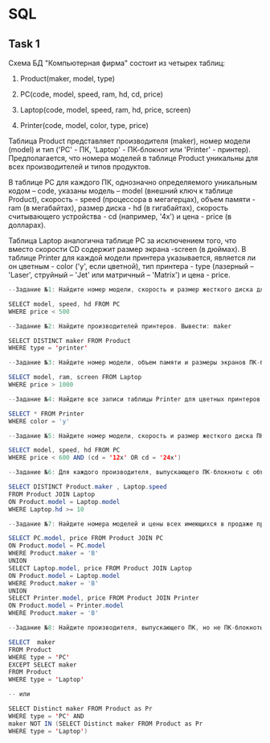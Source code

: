 # SQL
## Task 1 
Схема БД "Компьютерная фирма" состоит из четырех таблиц:

1. Product(maker, model, type)

2. PC(code, model, speed, ram, hd, cd, price)

3. Laptop(code, model, speed, ram, hd, price, screen)

4. Printer(code, model, color, type, price)

Таблица Product представляет производителя (maker), номер модели (model) и тип ('PC' - ПК, 'Laptop' - ПК-блокнот или 'Printer' - принтер). Предполагается, что номера моделей в таблице Product уникальны для всех производителей и типов продуктов. 

В таблице PC для каждого ПК, однозначно определяемого уникальным кодом – code, указаны модель – model (внешний ключ к таблице Product), скорость - speed (процессора в мегагерцах), объем памяти - ram (в мегабайтах), размер диска - hd (в гигабайтах), скорость считывающего устройства - cd (например, '4x') и цена - price (в долларах).

Таблица Laptop аналогична таблице РС за исключением того, что вместо скорости CD содержит размер экрана -screen (в дюймах). В таблице Printer для каждой модели принтера указывается, является ли он цветным - color ('y', если цветной), тип принтера - type (лазерный – 'Laser', струйный – 'Jet' или матричный – 'Matrix') и цена - price.
```java script
--Задание №1: Найдите номер модели, скорость и размер жесткого диска для всех ПК стоимостью менее 500 дол. Вывести: model, speed и hd

SELECT model, speed, hd FROM PC
WHERE price < 500

--Задание №2: Найдите производителей принтеров. Вывести: maker

SELECT DISTINCT maker FROM Product
WHERE type = 'printer'

--Задание №3: Найдите номер модели, объем памяти и размеры экранов ПК-блокнотов, цена которых превышает 1000 дол.

SELECT model, ram, screen FROM Laptop
WHERE price > 1000

--Задание №4: Найдите все записи таблицы Printer для цветных принтеров.

SELECT * FROM Printer
WHERE color = 'y'

--Задание №5: Найдите номер модели, скорость и размер жесткого диска ПК, имеющих 12x или 24x CD и цену менее 600 дол.

SELECT model, speed, hd FROM PC
WHERE price < 600 AND (cd = '12x' OR cd = '24x')

--Задание №6: Для каждого производителя, выпускающего ПК-блокноты c объёмом жесткого диска не менее 10 Гбайт, найти скорости таких ПК-блокнотов. Вывод: производитель, скорость.

SELECT DISTINCT Product.maker , Laptop.speed 
FROM Product JOIN Laptop
ON Product.model = Laptop.model
WHERE Laptop.hd >= 10

--Задание №7: Найдите номера моделей и цены всех имеющихся в продаже продуктов (любого типа) производителя B (латинская буква).

SELECT PC.model, price FROM Product JOIN PC
ON Product.model = PC.model
WHERE Product.maker = 'B'
UNION
SELECT Laptop.model, price FROM Product JOIN Laptop
ON Product.model = Laptop.model
WHERE Product.maker = 'B'
UNION
SELECT Printer.model, price FROM Product JOIN Printer
ON Product.model = Printer.model
WHERE Product.maker = 'B'

--Задание №8: Найдите производителя, выпускающего ПК, но не ПК-блокноты.

SELECT  maker
FROM Product
WHERE type = 'PC'
EXCEPT SELECT maker
FROM Product
WHERE type = 'Laptop'

-- или

SELECT Distinct maker FROM Product as Pr
WHERE type = 'PC' AND
maker NOT IN (SELECT Distinct maker FROM Product as Pr
WHERE type = 'Laptop')

```
